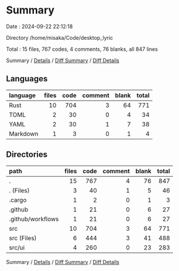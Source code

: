 # Summary

Date : 2024-09-22 22:12:18

Directory /home/misaka/Code/desktop_lyric

Total : 15 files,  767 codes, 4 comments, 76 blanks, all 847 lines

Summary / [Details](details.md) / [Diff Summary](diff.md) / [Diff Details](diff-details.md)

## Languages
| language | files | code | comment | blank | total |
| :--- | ---: | ---: | ---: | ---: | ---: |
| Rust | 10 | 704 | 3 | 64 | 771 |
| TOML | 2 | 30 | 0 | 4 | 34 |
| YAML | 2 | 30 | 1 | 7 | 38 |
| Markdown | 1 | 3 | 0 | 1 | 4 |

## Directories
| path | files | code | comment | blank | total |
| :--- | ---: | ---: | ---: | ---: | ---: |
| . | 15 | 767 | 4 | 76 | 847 |
| . (Files) | 3 | 40 | 1 | 5 | 46 |
| .cargo | 1 | 2 | 0 | 1 | 3 |
| .github | 1 | 21 | 0 | 6 | 27 |
| .github/workflows | 1 | 21 | 0 | 6 | 27 |
| src | 10 | 704 | 3 | 64 | 771 |
| src (Files) | 6 | 444 | 3 | 41 | 488 |
| src/ui | 4 | 260 | 0 | 23 | 283 |

Summary / [Details](details.md) / [Diff Summary](diff.md) / [Diff Details](diff-details.md)